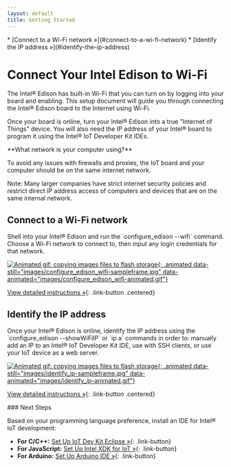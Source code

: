 ```yaml
---
layout: default
title: Getting Started
---
```


<div id="toc" markdown="1">
* [Connect to a Wi-Fi network »](#connect-to-a-wi-fi-network)
* [Identify the IP address »](#identify-the-ip-address)
</div>

# Connect Your Intel Edison to Wi-Fi

The Intel® Edison has built-in Wi-Fi that you can turn on by logging into your board and enabling. This setup document will guide you through connecting the Intel® Edison board to the Internet using Wi-Fi.

Once your board is online, turn your Intel® Edison into a true "Internet of Things" device. You will also need the IP address of your Intel® board to program it using the Intel® IoT Developer Kit IDEs.

<!-- <div id="related-videos" class="callout video">
[Get Your Intel Edison Online (preview)](https://drive.google.com/open?id=0B2ywC78pxngCS2c3TndOT2EtT0k&authuser=0)
</div> -->

<div class="callout warning" markdown="1">
**What network is your computer using?**

To avoid any issues with firewalls and proxies, the IoT board and your computer should be on the same internet network. 

Note: Many larger companies have strict internet security policies and restrict direct IP address access of computers and devices that are on the same internal network. 
</div>


## Connect to a Wi-Fi network

<div class="tldr" markdown="1">
Shell into your Intel® Edison and run the `configure_edison --wifi` command. Choose a Wi-Fi network to connect to, then input any login credentials for that network. 
</div>

[![Animated gif: copying images files to flash storage](){: .animated data-still="images/configure_edison_wifi-sampleframe.jpg" data-animated="images/configure_edison_wifi-animated.gif"}](details-configure_edison_wifi.html)

[View detailed instructions »](details-configure_edison_wifi.html){: .link-button .centered}


## Identify the IP address

<div class="tldr" markdown="1">
Once your Intel® Edison is online, identify the IP address using the `configure_edison --showWiFiIP` or `ip a` commands in order to: manually add an IP to an Intel® IoT Developer Kit IDE, use with SSH clients, or use your IoT device as a web server. 
</div>

[![Animated gif: copying images files to flash storage](){: .animated data-still="images/identify_ip-sampleframe.jpg" data-animated="images/identify_ip-animated.gif"}](details-identify_ip.html)

[View detailed instructions »](details-identify_ip.html){: .link-button .centered}

  
<div id="next-steps" class="note" markdown="1">
### Next Steps

Based on your programming language preference, install an IDE for Intel® IoT development:

* **For C/C++:** [Set Up IoT Dev Kit Eclipse »](../../ide_setup/eclipse/index.html){: .link-button}
* **For JavaScript:** [Set Up Intel XDK for IoT »](../../ide_setup/xdk/index.html){: .link-button}
* **For Arduino:** [Set Up Arduino IDE »](../../ide_setup/arduino/index.html){: .link-button}
</div>